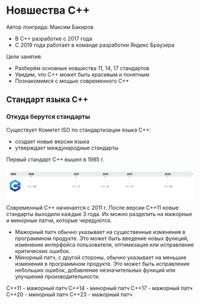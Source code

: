 # Новшества С++

Автор лонгрида: Максим Бакиров
- В C++ разработке с 2017 года
- С 2019 года работает в команде разработки Яндекс Браузера

Цели занятия:
- Разберём основные новшества 11, 14, 17 стандартов
- Увидим, что C++ может быть красивым и понятным
- Познакомимся с мощью современного C++

## Стандарт языка С++

### Откуда берутся стандарты
Существует Комитет ISO по стандартизации языка C++:
- создает новые версии языка
- утверждает международные стандарты

Первый стандарт C++ вышел в 1985 г.

![Image alt](https://github.com/netology-code/cppl-homeworks/blob/main/common/instr/1.png)

Современный C++ начинается с 2011 г. После версии C++11 новые стандарты выходили каждые 3 года.
Их можно разделить на мажорные и минорные патчи, которые чередуются.
- Мажорный патч обычно указывает на существенные изменения в программном продукте. Это может быть введение новых функций, изменение интерфейса пользователя, оптимизация или исправление критических ошибок. 
- Минорный патч, с другой стороны, обычно указывает на меньшие изменения в программном продукте. Это может быть исправление небольших ошибок, добавление незначительных функций или улучшений производительности. 

C++11 - мажорный патч
C++14 - минорный патч
C++17 - мажорный патч
C++20 - минорный патч
C++23 - мажорный патч


